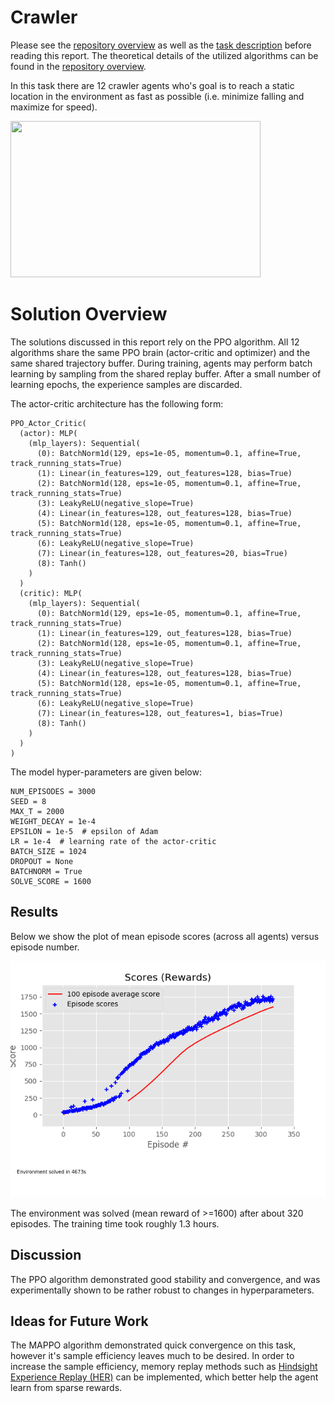 [scores]: solution_checkpoint/ppo_training_scores.png "PPO Baseline Results"

# Crawler
Please see the [repository overview](../../../../README.md) as well as the [task description](../../TASK_DETAILS.md)
before reading this report. The theoretical details of the utilized algorithms can be found in the [repository overview](../../../../README.md).

In this task there are 12 crawler agents who's goal is to reach a static location in the environment as fast as possible
(i.e. minimize falling and maximize for speed).

<img src="https://github.com/lajd/drl_toolbox/blob/master/tasks/crawler/solutions/ppo/solution_checkpoint/trained_crawler_agent.gif?raw=true" width="400" height="250" />

# Solution Overview

The solutions discussed in this report rely on the PPO algorithm. All 12 algorithms share the same PPO brain
(actor-critic and optimizer) and the same shared trajectory buffer. During training, agents may perform
batch learning by sampling from the shared replay buffer. After a small number of learning epochs, the experience
samples are discarded.

The actor-critic architecture has the following form:

```
PPO_Actor_Critic(
  (actor): MLP(
    (mlp_layers): Sequential(
      (0): BatchNorm1d(129, eps=1e-05, momentum=0.1, affine=True, track_running_stats=True)
      (1): Linear(in_features=129, out_features=128, bias=True)
      (2): BatchNorm1d(128, eps=1e-05, momentum=0.1, affine=True, track_running_stats=True)
      (3): LeakyReLU(negative_slope=True)
      (4): Linear(in_features=128, out_features=128, bias=True)
      (5): BatchNorm1d(128, eps=1e-05, momentum=0.1, affine=True, track_running_stats=True)
      (6): LeakyReLU(negative_slope=True)
      (7): Linear(in_features=128, out_features=20, bias=True)
      (8): Tanh()
    )
  )
  (critic): MLP(
    (mlp_layers): Sequential(
      (0): BatchNorm1d(129, eps=1e-05, momentum=0.1, affine=True, track_running_stats=True)
      (1): Linear(in_features=129, out_features=128, bias=True)
      (2): BatchNorm1d(128, eps=1e-05, momentum=0.1, affine=True, track_running_stats=True)
      (3): LeakyReLU(negative_slope=True)
      (4): Linear(in_features=128, out_features=128, bias=True)
      (5): BatchNorm1d(128, eps=1e-05, momentum=0.1, affine=True, track_running_stats=True)
      (6): LeakyReLU(negative_slope=True)
      (7): Linear(in_features=128, out_features=1, bias=True)
      (8): Tanh()
    )
  )
)
```
The model hyper-parameters are given below:

```
NUM_EPISODES = 3000
SEED = 8
MAX_T = 2000
WEIGHT_DECAY = 1e-4
EPSILON = 1e-5  # epsilon of Adam
LR = 1e-4  # learning rate of the actor-critic
BATCH_SIZE = 1024
DROPOUT = None
BATCHNORM = True
SOLVE_SCORE = 1600
```

## Results

Below we show the plot of mean episode scores (across all agents) versus episode number.

![Training scores][scores]

The environment was solved (mean reward of >=1600) after about 320 episodes.
The training time took roughly 1.3 hours.

## Discussion
The PPO algorithm demonstrated good stability and convergence, and was experimentally shown to be rather robust to changes
in hyperparameters.

## Ideas for Future Work
The MAPPO algorithm demonstrated quick convergence on this task, however it's sample efficiency leaves much to be desired. 
In order to increase the sample efficiency, memory replay methods such as [Hindsight Experience Replay (HER)](https://papers.nips.cc/paper/7090-hindsight-experience-replay.pdf)  can be implemented, 
which better help the agent learn from sparse rewards.
